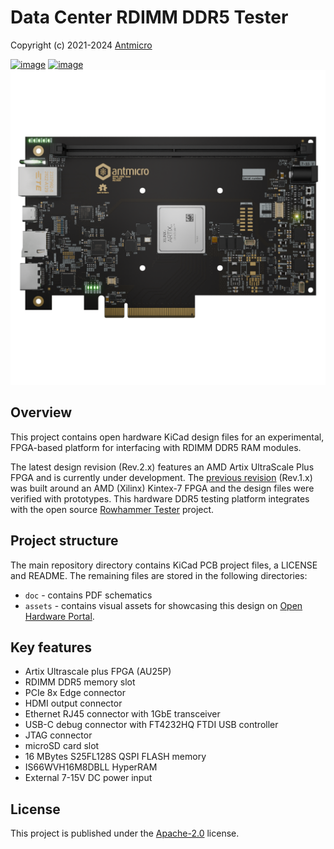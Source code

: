 # Data Center RDIMM DDR5 Tester

Copyright (c) 2021-2024 [Antmicro](https://antmicro.com)

[![image](https://img.shields.io/badge/View%20on-Antmicro%20Open%20Source%20Portal-332d37?style=flat-square)](https://opensource.antmicro.com/projects/ddr5-tester/)
[![image](https://img.shields.io/badge/View%20on-Antmicro%20Open%20Hardware%20Portal-332d37?style=flat-square)](https://openhardware.antmicro.com/boards/data-center-rdimm-ddr5-tester/?tab=features)
![](assets/previews/orthoT.png)

## Overview

This project contains open hardware KiCad design files for an experimental, FPGA-based platform for interfacing with RDIMM DDR5 RAM modules.

The latest design revision (Rev.2.x) features an AMD Artix UltraScale Plus FPGA and is currently under development.
The [previous revision](https://github.com/antmicro/ddr5-tester/releases/tag/rev.1.0.1-production) (Rev.1.x) was built around an AMD (Xilinx) Kintex-7 FPGA and the design files were verified with prototypes.
This hardware DDR5 testing platform integrates with the open source [Rowhammer Tester](https://github.com/antmicro/rowhammer-tester) project.

## Project structure

The main repository directory contains KiCad PCB project files, a LICENSE and README.
The remaining files are stored in the following directories:

* `doc` - contains PDF schematics
* `assets` - contains visual assets for showcasing this design on [Open Hardware Portal](https://openhardware.antmicro.com).

## Key features

* Artix Ultrascale plus FPGA (AU25P)
* RDIMM DDR5 memory slot
* PCIe 8x Edge connector
* HDMI output connector
* Ethernet RJ45 connector with 1GbE transceiver
* USB-C debug connector with FT4232HQ FTDI USB controller
* JTAG connector
* microSD card slot
* 16 MBytes S25FL128S QSPI FLASH memory
* IS66WVH16M8DBLL HyperRAM
* External 7-15V DC power input

## License

This project is published under the [Apache-2.0](LICENSE) license.
